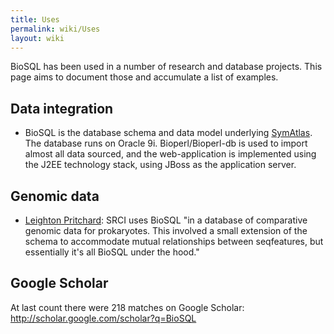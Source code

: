 ```yaml
---
title: Uses
permalink: wiki/Uses
layout: wiki
---
```


BioSQL has been used in a number of research and database projects. This
page aims to document those and accumulate a list of examples.

Data integration
----------------

-   BioSQL is the database schema and data model underlying
    [SymAtlas](http://symatlas.gnf.org). The database runs on Oracle 9i.
    Bioperl/Bioperl-db is used to import almost all data sourced, and
    the web-application is implemented using the J2EE technology stack,
    using JBoss as the application server.

Genomic data
------------

-   [Leighton Pritchard](http://www.scri.ac.uk/staff/leightonpritchard):
    SRCI uses BioSQL "in a database of comparative genomic data
    for prokaryotes. This involved a small extension of the schema to
    accommodate mutual relationships between seqfeatures, but
    essentially it's all BioSQL under the hood."

Google Scholar
--------------

At last count there were 218 matches on Google Scholar:
<http://scholar.google.com/scholar?q=BioSQL>

